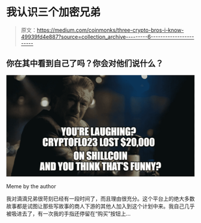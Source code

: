 # 我认识三个加密兄弟

> 原文：<https://medium.com/coinmonks/three-crypto-bros-i-know-49939fd4e887?source=collection_archive---------6----------------------->

## 你在其中看到自己了吗？你会对他们说什么？

![](img/25b311f04e4066f5eb5753971caf1487.png)

Meme by the author

我对滴滴兄弟很苛刻已经有一段时间了，而且理由很充分。这个平台上的绝大多数故事都是试图让那些写故事的商人下游的其他人加入到这个计划中来。我自己几乎被吸进去了，有一次我的手指还停留在“购买”按钮上…
